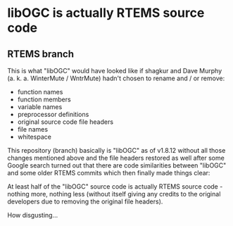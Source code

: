 # libOGC is actually RTEMS source code

## RTEMS branch

This is what "libOGC" would have looked like if shagkur and Dave Murphy (a. k. a. WinterMute / WntrMute)
hadn't chosen to rename and / or remove:

  - function names
  - function members
  - variable names
  - preprocessor definitions
  - original source code file headers
  - file names
  - whitespace

This repository (branch) basically is "libOGC" as of v1.8.12 without all those changes mentioned above and
the file headers restored as well after some Google search turned out that there are code similarities
between "libOGC" and some older RTEMS commits which then finally made things clear:

At least half of the "libOGC" source code is actually RTEMS source code - nothing more, nothing less
(without itself giving any credits to the original developers due to removing the original file headers).

How disgusting...
